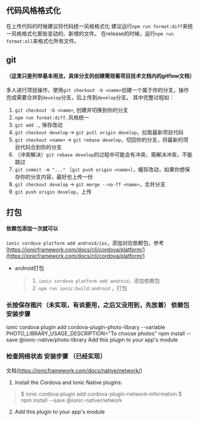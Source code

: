 ## 代码风格格式化

在上传代码的时候建议将代码统一风格格式化
建议运行`npm run format:diff`来统一风格格式化那些变动的、新增的文件。
在release的时候，运行`npm run fotmat:all`来格式化所有文件。

## git 
#### （这里只是列举基本用法，具体分支的创建需观看项目技术文档内的gitflow文档）
多人进行项目操作，使用`git checkout -b <name>`创建一个属于你的分支，操作完成需要合并到`develop`分支，后上传到`develop`分支。
其中完整过程如：
1. `git checkout -b <name>`, 创建并切换到你的分支
2. `npm run format:diff`,  风格统一
3. `git add .`, 保存改动
4. `git checkout develop` -> `git pull origin develop`，拉取最新项目代码
5. `git checkout <name>`  -> `git rebase develop`，切回你的分支，将最新的项目代码合到你的分支
6. （冲突解决）`git rebase develop`的过程中可能会有冲突，需解决冲突，不能跳过
7. `git commit -m "..."` （`git push origin <name>`），缓存改动，如果你想保存你的分支内容，最好也上传一份
8. `git checkout develop` -> `git merge --no-ff <name>`，合并分支
9. `git push origin develop`，上传

## 打包
#### 依赖包添加一次就可以
`ionic cordova platform add android/ios`，添加对应依赖包，参考[https://ionicframework.com/docs/cli/cordova/platform/](https://ionicframework.com/docs/cli/cordova/platform/)


* android打包
    > 1. `ionic cordova platform add android`，添加依赖包
    > 2. `npm run ionic:build:android` ，打包

### 长按保存图片（未实现，有说要用，之后又没用到，先放着） 依赖包安装步骤
ionic cordova plugin add cordova-plugin-photo-library --variable PHOTO_LIBRARY_USAGE_DESCRIPTION="To choose photos"
npm install --save @ionic-native/photo-library
Add this plugin to your app's module

### 检查网络状态 安装步骤 （已经实现）
文档(https://ionicframework.com/docs/native/network/)
1. Install the Cordova and Ionic Native plugins:
> $ ionic cordova plugin add cordova-plugin-network-information
> $ npm install --save @ionic-native/network
2. Add this plugin to your app's module